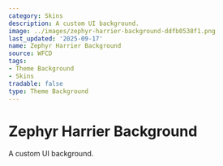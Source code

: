 ```yaml
---
category: Skins
description: A custom UI background.
image: ../images/zephyr-harrier-background-ddfb0538f1.png
last_updated: '2025-09-17'
name: Zephyr Harrier Background
source: WFCD
tags:
- Theme Background
- Skins
tradable: false
type: Theme Background
---
```


# Zephyr Harrier Background

A custom UI background.

